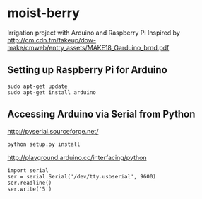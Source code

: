 moist-berry
===========

Irrigation project with Arduino and Raspberry Pi
Inspired by http://cm.cdn.fm/fakeup/dow-make/cmweb/entry_assets/MAKE18_Garduino_brnd.pdf

## Setting up Raspberry Pi for Arduino
    sudo apt-get update
    sudo apt-get install arduino
    
## Accessing Arduino via Serial from Python    
http://pyserial.sourceforge.net/

    python setup.py install

http://playground.arduino.cc/interfacing/python

    import serial
    ser = serial.Serial('/dev/tty.usbserial', 9600)
    ser.readline()
    ser.write('5')
    

